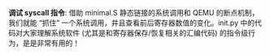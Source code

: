 **调试 syscall 指令**: 借助 minimal.S 静态链接的系统调用和 QEMU 的断点机制，我们就能 “抓住” 一个系统调用，并且查看前后寄存器数值的变化。init.py 中的代码对大家理解系统软件 (尤其是和寄存器保存/恢复相关的汇编代码) 的指令级行为，是是非常有用的！

